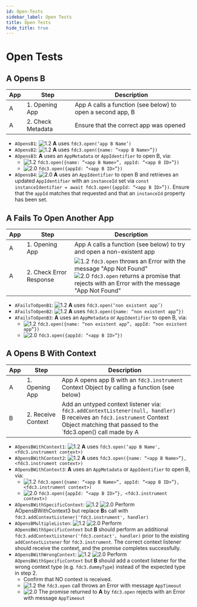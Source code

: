 ```yaml
---
id: Open-Tests
sidebar_label: Open Tests
title: Open Tests
hide_title: true
---
```


# Open Tests

## A Opens B  

| App | Step            | Description                                              |
|-----|-----------------|----------------------------------------------------------|
| A   | 1. Opening App  | App A calls a function (see below) to open a second app, B |
| A   | 2. Check Metadata | Ensure that the correct app was opened |

- `AOpensB1`:   ![1.2](https://img.shields.io/badge/FDC3-1.2-green) **A** uses `fdc3.open(‘app B Name’)` 
- `AOpensB2`: ![1.2](https://img.shields.io/badge/FDC3-1.2-green) **A** uses `fdc3.open({name: “<app B Name>”})` 
- `AOpensB3`:  **A** uses an `AppMetadata` or `AppIdentifier` to open B, via:
  - ![1.2](https://img.shields.io/badge/FDC3-1.2-green) `fdc3.open({name: “<app B Name>”, appId: “<app B ID>”})` 
  - ![2.0](https://img.shields.io/badge/FDC3-2.0-blue)  `fdc3.open({appId: “<app B ID>”})`
- `AOpensB4`:  ![2.0](https://img.shields.io/badge/FDC3-2.0-blue) **A** uses an `AppIdentifier` to open B and retrieves an updated `AppIdentifier` with an `instanceId` set via `const instanceIdentifier = await fdc3.open({appId: “<app B ID>”})`. Ensure that the `appId` matches that requested and that an `instanceId` property has been set.

## A Fails To Open Another App

| App | Step            | Description                                              |
|-----|-----------------|----------------------------------------------------------|
| A   | 1. Opening App  | App A calls a function (see below) to try and open a non-existent app |
| A   | 2. Check Error Response | ![1.2](https://img.shields.io/badge/FDC3-1.2-green) `fdc3.open` throws an Error with the message "App Not Found"<br/>![2.0](https://img.shields.io/badge/FDC3-2.0-blue) `fdc3.open` returns a promise that rejects with an Error with the message "App Not Found" |

- `AFailsToOpenB1`: ![1.2](https://img.shields.io/badge/FDC3-1.2-green) **A** uses `fdc3.open(‘non existent app’)` 
- `AFailsToOpenB2`: ![1.2](https://img.shields.io/badge/FDC3-1.2-green) **A** uses `fdc3.open({name: “non existent app”})` 
- `AFailsToOpenB3`:  **A** uses an `AppMetadata` or `AppIdentifier` to open B, via: 
  - ![1.2](https://img.shields.io/badge/FDC3-1.2-green) `fdc3.open({name: “non existent app”, appId: “non existent app”})` 
  - ![2.0](https://img.shields.io/badge/FDC3-2.0-blue)  `fdc3.open({appId: “<app B ID>”})`

## A Opens B With Context

| App | Step            | Description                                              |
|-----|-----------------|----------------------------------------------------------|
| A   | 1. Opening App     |App A opens app B with an `fdc3.instrument` Context Object by calling a function (see below) |
| B   | 2. Receive Context | Add an untyped context listener via: <br/>`fdc3.addContextListener(null, handler)` <br /> B receives an `fdc3.instrument` Context Object matching that passed to the `fdc3.open() call made by A |

- `AOpensBWithContext1`:  ![1.2](https://img.shields.io/badge/FDC3-1.2-green) **A** uses `fdc3.open(‘app B Name', <fdc3.instrument context>)` 
- `AOpensBWithContext2`:  ![1.2](https://img.shields.io/badge/FDC3-1.2-green) **A** uses `fdc3.open({name: “<app B Name>”}, <fdc3.instrument context>)` 
- `AOpensBWithContext3`:  **A** uses an `AppMetadata` or `AppIdentifier` to open B, via:
  - ![1.2](https://img.shields.io/badge/FDC3-1.2-green) `fdc3.open({name: “<app B Name>”, appId: “<app B ID>”}, <fdc3.instrument context>)` 
  - ![2.0](https://img.shields.io/badge/FDC3-2.0-blue)  `fdc3.open({appId: “<app B ID>”}, <fdc3.instrument context>)`
- `AOpensBWithSpecificContext`: ![1.2](https://img.shields.io/badge/FDC3-1.2-green) ![2.0](https://img.shields.io/badge/FDC3-2.0-blue) Perform AOpensBWithContext3 but replace **B**s call with `fdc3.addContextListener('fdc3.instrument', handler)` 
- `AOpensBMultipleListen`:  ![1.2](https://img.shields.io/badge/FDC3-1.2-green) ![2.0](https://img.shields.io/badge/FDC3-2.0-blue) Perform `AOpensBWithSpecificContext` but **B** should perform an additional `fdc3.addContextListener('fdc3.contact', handler)` prior to the existing `addContextListener` for `fdc3.instrument`.  The correct context listener should receive the context, and the promise completes successfully. 
- `AOpensBWithWrongContext`: ![1.2](https://img.shields.io/badge/FDC3-1.2-green) ![2.0](https://img.shields.io/badge/FDC3-2.0-blue) Perform `AOpensBWithSpecificContext` but **B** should add a context listener for the wrong context type (e.g. `fdc3.dummyType`) instead of the expected type in step 2.
  - Confirm that NO context is received. 
  - ![1.2](https://img.shields.io/badge/FDC3-1.2-green) the `fdc3.open` call throws an Error with message `AppTimeout` 
  - ![2.0](https://img.shields.io/badge/FDC3-2.0-blue) The promise returned to **A** by `fdc3.open` rejects with an Error with message `AppTimeout`
